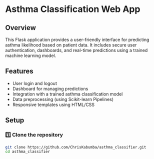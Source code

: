 # Asthma Classification Web App

## Overview
This Flask application provides a user-friendly interface for predicting asthma likelihood based on patient data. It includes secure user authentication, dashboards, and real-time predictions using a trained machine learning model.

## Features
- User login and logout
- Dashboard for managing predictions
- Integration with a trained asthma classification model
- Data preprocessing (using Scikit-learn Pipelines)
- Responsive templates using HTML/CSS

## Setup

### 1️⃣ Clone the repository
```bash
git clone https://github.com/ChrisKabumba/asthma_classifier.git
cd asthma_classifier